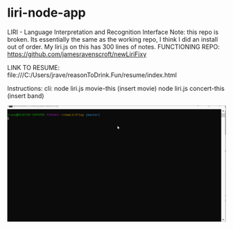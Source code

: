 # liri-node-app
LIRI - Language Interpretation and Recognition Interface
Note: this repo is broken. Its essentially the same as the working repo, I think I did an install out of order. My liri.js on this has 300 lines of notes. 
FUNCTIONING REPO:
https://github.com/jamesravenscroft/newLiriFixy


LINK TO RESUME:
file:///C:/Users/jrave/reasonToDrink.Fun/resume/index.html

Instructions:
cli:
node liri.js movie-this (insert movie)
node liri.js concert-this (insert band)

![Image of Yaktocat](https://github.com/jamesravenscroft/liriHomeworki/blob/master/images/wholeShabang.gif)
